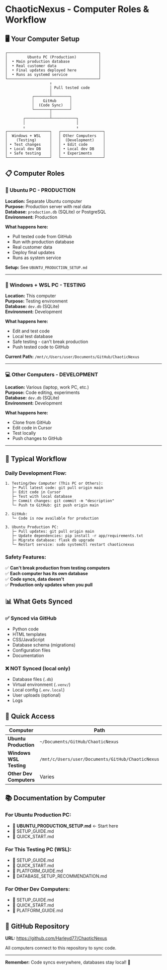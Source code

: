 # ChaoticNexus - Computer Roles & Workflow

## 🖥️ Your Computer Setup

```
┌─────────────────────────────────────────┐
│         Ubuntu PC (Production)          │
│  • Main production database             │
│  • Real customer data                   │
│  • Final updates deployed here          │
│  • Runs as systemd service              │
└─────────────────────────────────────────┘
                    ↑
                    │ Pull tested code
                    │
            ┌───────┴────────┐
            │    GitHub      │
            │  (Code Sync)   │
            └───────┬────────┘
                    │
        ┌───────────┴───────────┐
        │                       │
        ↓                       ↓
┌───────────────────┐   ┌───────────────────┐
│  Windows + WSL    │   │ Other Computers   │
│    (Testing)      │   │  (Development)    │
│ • Test changes    │   │ • Edit code       │
│ • Local dev DB    │   │ • Local dev DB    │
│ • Safe testing    │   │ • Experiments     │
└───────────────────┘   └───────────────────┘
```

## 📋 Computer Roles

### 🎯 Ubuntu PC - PRODUCTION
**Location:** Separate Ubuntu computer  
**Purpose:** Production server with real data  
**Database:** `production.db` (SQLite) or PostgreSQL  
**Environment:** Production  

**What happens here:**
- Pull tested code from GitHub
- Run with production database
- Real customer data
- Deploy final updates
- Runs as system service

**Setup:** See `UBUNTU_PRODUCTION_SETUP.md`

---

### 🧪 Windows + WSL PC - TESTING
**Location:** This computer  
**Purpose:** Testing environment  
**Database:** `dev.db` (SQLite)  
**Environment:** Development  

**What happens here:**
- Edit and test code
- Local test database
- Safe testing - can't break production
- Push tested code to GitHub

**Current Path:** `/mnt/c/Users/user/Documents/GitHub/ChaoticNexus`

---

### 💻 Other Computers - DEVELOPMENT
**Location:** Various (laptop, work PC, etc.)  
**Purpose:** Code editing, experiments  
**Database:** `dev.db` (SQLite)  
**Environment:** Development  

**What happens here:**
- Clone from GitHub
- Edit code in Cursor
- Test locally
- Push changes to GitHub

---

## 🔄 Typical Workflow

### Daily Development Flow:

```
1. Testing/Dev Computer (This PC or Others):
   ├─ Pull latest code: git pull origin main
   ├─ Edit code in Cursor
   ├─ Test with local database
   ├─ Commit changes: git commit -m "description"
   └─ Push to GitHub: git push origin main

2. GitHub:
   └─ Code is now available for production

3. Ubuntu Production PC:
   ├─ Pull updates: git pull origin main
   ├─ Update dependencies: pip install -r app/requirements.txt
   ├─ Migrate database: flask db upgrade
   └─ Restart service: sudo systemctl restart chaoticnexus
```

### Safety Features:

✅ **Can't break production from testing computers**  
✅ **Each computer has its own database**  
✅ **Code syncs, data doesn't**  
✅ **Production only updates when you pull**  

## 📊 What Gets Synced

### ✅ Synced via GitHub
- Python code
- HTML templates
- CSS/JavaScript
- Database schema (migrations)
- Configuration files
- Documentation

### ❌ NOT Synced (local only)
- Database files (`.db`)
- Virtual environment (`.venv/`)
- Local config (`.env.local`)
- User uploads (optional)
- Logs

## 🎯 Quick Access

| Computer | Path | Config | Database |
|----------|------|--------|----------|
| **Ubuntu Production** | `~/Documents/GitHub/ChaoticNexus` | `.env.local` (production) | `production.db` |
| **Windows WSL Testing** | `/mnt/c/Users/user/Documents/GitHub/ChaoticNexus` | `.env.local` (development) | `dev.db` |
| **Other Dev Computers** | Varies | `.env.local` (development) | `dev.db` |

## 📚 Documentation by Computer

### For Ubuntu Production PC:
- 📖 **UBUNTU_PRODUCTION_SETUP.md** ← Start here
- 📖 SETUP_GUIDE.md
- 📖 QUICK_START.md

### For This Testing PC (WSL):
- 📖 SETUP_GUIDE.md
- 📖 QUICK_START.md
- 📖 PLATFORM_GUIDE.md
- 📖 DATABASE_SETUP_RECOMMENDATION.md

### For Other Dev Computers:
- 📖 SETUP_GUIDE.md
- 📖 QUICK_START.md
- 📖 PLATFORM_GUIDE.md

## 🔗 GitHub Repository

**URL:** https://github.com/Harleyd77/ChaoticNexus

All computers connect to this repository to sync code.

---

**Remember:** Code syncs everywhere, databases stay local! 🎯

